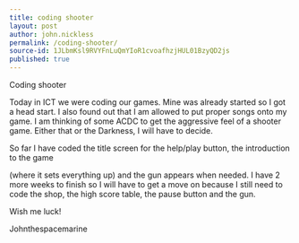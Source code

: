 ```yaml
---
title: coding shooter
layout: post
author: john.nickless
permalink: /coding-shooter/
source-id: 1JLbmKsl9RVYFnLuQmYIoR1cvoafhzjHUL01BzyQD2js
published: true
---
```

Coding shooter

Today in ICT we were coding our games. Mine was already started so I got a head start. I also found out that I am allowed to put proper songs onto my game. I am thinking of some ACDC  to get the aggressive feel of a shooter game. Either that or the Darkness, I will have to decide.

So far I have coded the title screen for the help/play button, the introduction to the game

(where it sets everything up) and the gun appears when needed. I have 2 more weeks to finish so I will have to get a move on because I still need to code the shop, the high score table, the pause button and the gun.

Wish me luck!

Johnthespacemarine

